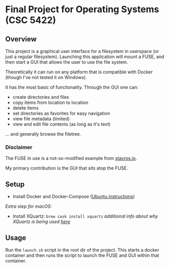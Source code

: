 # Final Project for Operating Systems (CSC 5422)

## Overview

This project is a graphical user interface for a filesystem in
userspace (or just a regular filesystem). Launching this application
will mount a FUSE, and then start a GUI that allows the user to use
the file system. 

Theoretically it can run on any platform that is compatible with
Docker (though I've not tested it on Windows).

It has the most basic of functionality. Through the GUI one can:
- create directories and files
- copy items from location to location
- delete items
- set directories as favorites for easy navigation
- view file metadata (limited)
- view and edit file contents (as long as it's text)

... and generally browse the filetree.

### Disclaimer
The FUSE in use is a not-so-modified example from
[stavros.io](https://www.stavros.io/posts/python-fuse-filesystem/).

My primary contribution is the GUI that sits atop the FUSE.

## Setup

- Install Docker and Docker-Compose ([Ubuntu instructions](https://docs.docker.com/engine/install/ubuntu/#install-using-the-convenience-script))

*Extra step for macOS:*
- Install XQuartz: `brew cask install xquartz` *additional info about why XQuartz is being used [here](https://sourabhbajaj.com/blog/2017/02/07/gui-applications-docker-mac/)*

## Usage 

Run the `launch.sh` script in the root dir of the project. This starts a
docker container and then runs the script to launch the FUSE and GUI
within that container.
